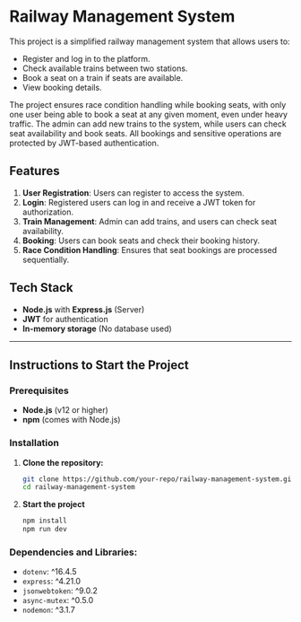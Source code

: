 # Railway Management System

This project is a simplified railway management system that allows users to:
- Register and log in to the platform.
- Check available trains between two stations.
- Book a seat on a train if seats are available.
- View booking details.

The project ensures race condition handling while booking seats, with only one user being able to book a seat at any given moment, even under heavy traffic. The admin can add new trains to the system, while users can check seat availability and book seats. All bookings and sensitive operations are protected by JWT-based authentication.

## Features
1. **User Registration**: Users can register to access the system.
2. **Login**: Registered users can log in and receive a JWT token for authorization.
3. **Train Management**: Admin can add trains, and users can check seat availability.
4. **Booking**: Users can book seats and check their booking history.
5. **Race Condition Handling**: Ensures that seat bookings are processed sequentially.

## Tech Stack
- **Node.js** with **Express.js** (Server)
- **JWT** for authentication
- **In-memory storage** (No database used)

---

## Instructions to Start the Project

### Prerequisites
- **Node.js** (v12 or higher)
- **npm** (comes with Node.js)

### Installation

1. **Clone the repository:**

   ```bash
   git clone https://github.com/your-repo/railway-management-system.git
   cd railway-management-system
   
2. **Start the project**

   ```bash
   npm install
   npm run dev


### Dependencies and Libraries:
- `dotenv`: ^16.4.5
- `express`: ^4.21.0
- `jsonwebtoken`: ^9.0.2
- `async-mutex`: ^0.5.0
- `nodemon`: ^3.1.7
